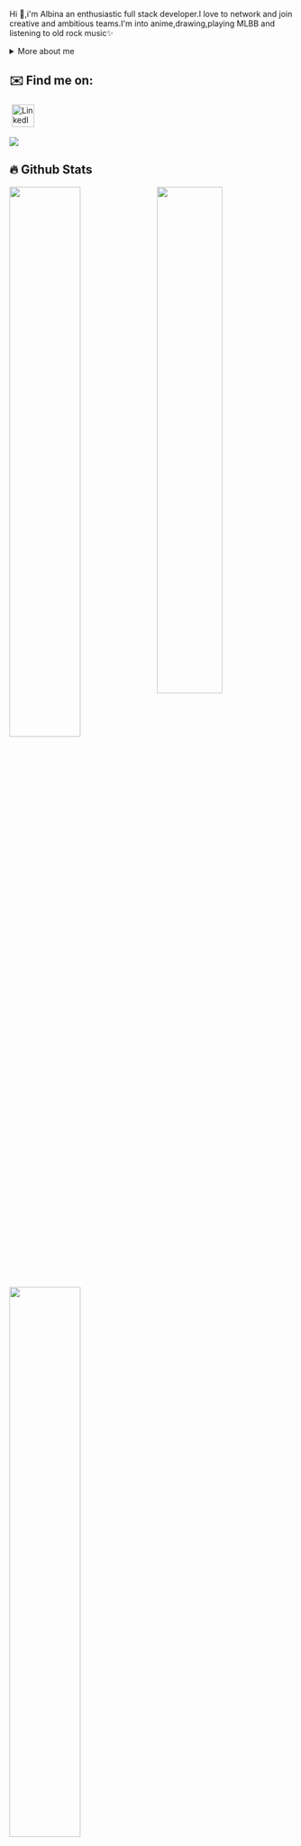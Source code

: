 

<p>
  <meta name="google-site-verification" content="Hcg5SWwt3EcjszXfPZ7LnZqhB2PzSpD5YESJvh3MVzo" />
Hi 👋,i'm Albina an enthusiastic full stack developer.I love to network and join creative and ambitious teams.I'm into anime,drawing,playing MLBB and listening to old rock music✨

<div>
<details>
  <summary>More about me</summary>

- 🔭 I’m currently on a journey to build **great** things

- 🌱 I’m currently learning **everything** 🤓

- 🤝 I’m looking for help with **finding projects to contribute to!**

</details>
  
</p>

## ✉️ Find me on:

<p align="left">
 <a href="https://al.linkedin.com/in/albina-boshku-143740213" target="_blank" rel="noopener noreferrer"> <img alt="LinkedIn" src="https://img.shields.io/badge/linkedin-%230077B5.svg?style=for-the-badge&logo=linkedin&logoColor=white" height="40" style="vertical-align:top; margin:4px"></a>
</p>

<img src="https://raw.githubusercontent.com/albinaboshku/albinaboshku/output/github-contribution-grid-snake.svg" />

## 🔥 Github Stats

<img align="right" src="https://github.com/albinaboshku/albinaboshku/blob/main/images/Satoru%20Gojo%20Hollow%20Purple%20-%20Imgur.gif" width="48%" />


<a align="left" href="https://github.com/albinaboshku"><img width="50%" src="https://github-readme-stats.vercel.app/api?username=albinaboshku&theme=midnight-purple&title_color=7134F0"></a>
  <a align="left" href="https://github.com/albinaboshku"><img width="50%" src="http://github-readme-streak-stats.herokuapp.com/?user=albinaboshku&theme=midnight-purple&date_format=M%20j%5B%2C%20Y%5D&ring=435CDE&fire=622BED&sideNums=622BED"></a>
  
  ## Programming skills
<p "
<img src="https://img.shields.io/badge/-JavaScript-blueviolet?style=flat-square&logo=javascript&logoColor=white" alt="JavaScript" height="40" width="120">
<img src="https://img.shields.io/badge/-PHP-blueviolet?style=flat-square&logo=php&logoColor=white" alt="PHP" height="40" width="120">
<img src="https://img.shields.io/badge/-Laravel-blueviolet?style=flat-square&logo=laravel&logoColor=white" alt="Laravel" height="40" width="120">
<img src="https://img.shields.io/badge/-HTML-blueviolet?style=flat-square&logo=html5&logoColor=white" alt="HTML" height="40" width="120">
<img src="https://img.shields.io/badge/-CSS-blueviolet?style=flat-square&logo=css3&logoColor=white" alt="CSS" height="40" width="120">
<img src="https://img.shields.io/badge/-VueJS-blueviolet?style=flat-square&logo=vue.js&logoColor=white" alt="VueJS" height="40" width="100">
<img src="https://img.shields.io/badge/-ReactJS-blueviolet?style=flat-square&logo=react&logoColor=white" alt="ReactJS" height="40" width="120">
<img src="https://img.shields.io/badge/-Redux-blueviolet?style=flat-square&logo=redux&logoColor=white" alt="Redux" height="40" width="120">
<img src="https://img.shields.io/badge/-Vuex-blueviolet?style=flat-square&logo=vuex&logoColor=white" alt="Vuex" height="40" width="120">
<img src="https://img.shields.io/badge/-Bootstrap-blueviolet?style=flat-square&logo=bootstrap&logoColor=white" alt="Bootstrap" height="40" width="120">
<img src="https://img.shields.io/badge/-MySQL-blueviolet?style=flat-square&logo=mysql&logoColor=white" alt="MySQL" height="40" width="120">
<img src="https://img.shields.io/badge/-Insomnia-blueviolet?style=flat-square&logo=insomnia&logoColor=white" alt="Insomnia" height="40" width="120">
<img src="https://img.shields.io/badge/-Java-blueviolet?style=flat-square&logo=java&logoColor=white" alt="Java" height="40" width="100">
<img src="https://img.shields.io/badge/-Cordova-blueviolet?style=flat-square&logo=apachecordova&logoColor=white" alt="Cordova" height="40" width="120">
<img src="https://img.shields.io/badge/-Quasar-blueviolet?style=flat-square&logo=quasar&logoColor=white" alt="Quasar" height="40" width="120">

</p>

